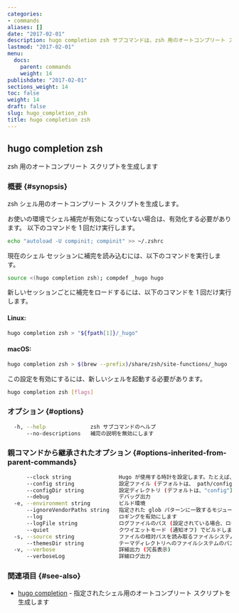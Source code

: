 ```yaml
---
categories:
- commands
aliases: []
date: "2017-02-01"
description: hugo completion zsh サブコマンドは、zsh 用のオートコンプリート スクリプトを生成します。
lastmod: "2017-02-01"
menu:
  docs:
    parent: commands
    weight: 14
publishdate: "2017-02-01"
sections_weight: 14
toc: false
weight: 14
draft: false
slug: hugo_completion_zsh
title: hugo completion zsh
---
```

## hugo completion zsh

zsh 用のオートコンプリート スクリプトを生成します

### 概要 {#synopsis}

zsh シェル用のオートコンプリート スクリプトを生成します。

お使いの環境でシェル補完が有効になっていない場合は、有効化する必要があります。
以下のコマンドを 1 回だけ実行します。

```bash
echo "autoload -U compinit; compinit" >> ~/.zshrc
```

現在のシェル セッションに補完を読み込むには、以下のコマンドを実行します。

```bash
source <(hugo completion zsh); compdef _hugo hugo
```

新しいセッションごとに補完をロードするには、以下のコマンドを 1 回だけ実行します。

#### Linux:

```bash
hugo completion zsh > "${fpath[1]}/_hugo"
```

#### macOS:

```bash
hugo completion zsh > $(brew --prefix)/share/zsh/site-functions/_hugo
```

この設定を有効にするには、新しいシェルを起動する必要があります。

```bash
hugo completion zsh [flags]
```

### オプション {#options}

```bash
  -h, --help              zsh サブコマンドのヘルプ 
      --no-descriptions   補完の説明を無効にします
```

### 親コマンドから継承されたオプション {#options-inherited-from-parent-commands}

```bash
      --clock string               Hugo が使用する時計を設定します。たとえば、 --clock 2021-11-06T22:30:00.00+09:00
      --config string              設定ファイル (デフォルトは、 path/config.yaml|json|toml)
      --configDir string           設定ディレクトリ (デフォルトは、"config")
      --debug                      デバッグ出力
  -e, --environment string         ビルド環境
      --ignoreVendorPaths string   指定された glob パターンに一致するモジュールパスの _vendor を無視します
      --log                        ロギングを有効にします
      --logFile string             ログファイルのパス (設定されている場合、ログが自動的に有効になります)
      --quiet                      クワイエットモード (通知オフ) でビルドします
  -s, --source string              ファイルの相対パスを読み取るファイルシステムのパス
      --themesDir string           テーマディレクトリへのファイルシステムのパス
  -v, --verbose                    詳細出力 (冗長表示)
      --verboseLog                 詳細ログ出力
```

### 関連項目 {#see-also}

* [hugo completion](/commands/hugo_completion/)	 - 指定されたシェル用のオートコンプリート スクリプトを生成します

